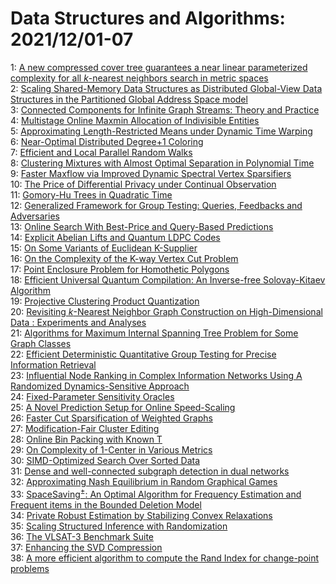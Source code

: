 # Data Structures and Algorithms: 2021/12/01-07  
1: [A new compressed cover tree guarantees a near linear parameterized  complexity for all $k$-nearest neighbors search in metric spaces](https://doi.org/10.48550/arXiv.2111.15478)  
2: [Scaling Shared-Memory Data Structures as Distributed Global-View Data  Structures in the Partitioned Global Address Space model](https://doi.org/10.48550/arXiv.2112.00068)  
3: [Connected Components for Infinite Graph Streams: Theory and Practice](https://doi.org/10.48550/arXiv.2112.00098)  
4: [Multistage Online Maxmin Allocation of Indivisible Entities](https://doi.org/10.48550/arXiv.2112.00320)  
5: [Approximating Length-Restricted Means under Dynamic Time Warping](https://doi.org/10.48550/arXiv.2112.00408)  
6: [Near-Optimal Distributed Degree+1 Coloring](https://doi.org/10.48550/arXiv.2112.00604)  
7: [Efficient and Local Parallel Random Walks](https://doi.org/10.48550/arXiv.2112.00655)  
8: [Clustering Mixtures with Almost Optimal Separation in Polynomial Time](https://doi.org/10.48550/arXiv.2112.00706)  
9: [Faster Maxflow via Improved Dynamic Spectral Vertex Sparsifiers](https://doi.org/10.48550/arXiv.2112.00722)  
10: [The Price of Differential Privacy under Continual Observation](https://doi.org/10.48550/arXiv.2112.00828)  
11: [Gomory-Hu Trees in Quadratic Time](https://doi.org/10.48550/arXiv.2112.01042)  
12: [Generalized Framework for Group Testing: Queries, Feedbacks and  Adversaries](https://doi.org/10.48550/arXiv.2112.01340)  
13: [Online Search With Best-Price and Query-Based Predictions](https://doi.org/10.48550/arXiv.2112.01592)  
14: [Explicit Abelian Lifts and Quantum LDPC Codes](https://doi.org/10.48550/arXiv.2112.01647)  
15: [On Some Variants of Euclidean K-Supplier](https://doi.org/10.48550/arXiv.2112.01700)  
16: [On the Complexity of the K-way Vertex Cut Problem](https://doi.org/10.48550/arXiv.2112.01781)  
17: [Point Enclosure Problem for Homothetic Polygons](https://doi.org/10.48550/arXiv.2112.01860)  
18: [Efficient Universal Quantum Compilation: An Inverse-free Solovay-Kitaev  Algorithm](https://doi.org/10.48550/arXiv.2112.02040)  
19: [Projective Clustering Product Quantization](https://doi.org/10.48550/arXiv.2112.02179)  
20: [Revisiting $k$-Nearest Neighbor Graph Construction on High-Dimensional  Data : Experiments and Analyses](https://doi.org/10.48550/arXiv.2112.02234)  
21: [Algorithms for Maximum Internal Spanning Tree Problem for Some Graph  Classes](https://doi.org/10.48550/arXiv.2112.02248)  
22: [Efficient Deterministic Quantitative Group Testing for Precise  Information Retrieval](https://doi.org/10.48550/arXiv.2112.02427)  
23: [Influential Node Ranking in Complex Information Networks Using A  Randomized Dynamics-Sensitive Approach](https://doi.org/10.48550/arXiv.2112.02927)  
24: [Fixed-Parameter Sensitivity Oracles](https://doi.org/10.48550/arXiv.2112.03059)  
25: [A Novel Prediction Setup for Online Speed-Scaling](https://doi.org/10.48550/arXiv.2112.03082)  
26: [Faster Cut Sparsification of Weighted Graphs](https://doi.org/10.48550/arXiv.2112.03120)  
27: [Modification-Fair Cluster Editing](https://doi.org/10.48550/arXiv.2112.03183)  
28: [Online Bin Packing with Known T](https://doi.org/10.48550/arXiv.2112.03200)  
29: [On Complexity of 1-Center in Various Metrics](https://doi.org/10.48550/arXiv.2112.03222)  
30: [SIMD-Optimized Search Over Sorted Data](https://doi.org/10.48550/arXiv.2112.03229)  
31: [Dense and well-connected subgraph detection in dual networks](https://doi.org/10.48550/arXiv.2112.03337)  
32: [Approximating Nash Equilibrium in Random Graphical Games](https://doi.org/10.48550/arXiv.2112.03442)  
33: [SpaceSaving$^\pm$: An Optimal Algorithm for Frequency Estimation and  Frequent items in the Bounded Deletion Model](https://doi.org/10.48550/arXiv.2112.03462)  
34: [Private Robust Estimation by Stabilizing Convex Relaxations](https://doi.org/10.48550/arXiv.2112.03548)  
35: [Scaling Structured Inference with Randomization](https://doi.org/10.48550/arXiv.2112.03638)  
36: [The VLSAT-3 Benchmark Suite](https://doi.org/10.48550/arXiv.2112.03675)  
37: [Enhancing the SVD Compression](https://doi.org/10.48550/arXiv.2112.03715)  
38: [A more efficient algorithm to compute the Rand Index for change-point  problems](https://doi.org/10.48550/arXiv.2112.03738)  